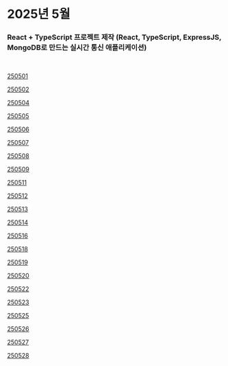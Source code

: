 # 2025년 5월

### React + TypeScript 프로젝트 제작 (React, TypeScript, ExpressJS, MongoDB로 만드는 실시간 통신 애플리케이션)

<br />

[250501](/DateLink/2025-05/250501.md)

[250502](/DateLink/2025-05/250502.md)

[250504](/DateLink/2025-05/250504.md)

[250505](/DateLink/2025-05/250505.md)

[250506](/DateLink/2025-05/250506.md)

[250507](/DateLink/2025-05/250507.md)

[250508](/DateLink/2025-05/250508.md)

[250509](/DateLink/2025-05/250509.md)

[250511](/DateLink/2025-05/250511.md)

[250512](/DateLink/2025-05/250512.md)

[250513](/DateLink/2025-05/250513.md)

[250514](/DateLink/2025-05/250514.md)

[250516](/DateLink/2025-05/250516.md)

[250518](/DateLink/2025-05/250518.md)

[250519](/DateLink/2025-05/250519.md)

[250520](/DateLink/2025-05/250520.md)

[250522](/DateLink/2025-05/250522.md)

[250523](/DateLink/2025-05/250523.md)

[250525](/DateLink/2025-05/250525.md)

[250526](/DateLink/2025-05/250526.md)

[250527](/DateLink/2025-05/250527.md)

[250528](/DateLink/2025-05/250528.md)

<!--

[250529](/DateLink/2025-05/250529.md)

[250530](/DateLink/2025-05/250530.md) -->
